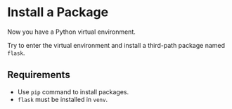 # Install a Package

Now you have a Python virtual environment.

Try to enter the virtual environment and install a third-path package named `flask`.

## Requirements

- Use `pip` command to install packages.
- `flask` must be installed in `venv`.
